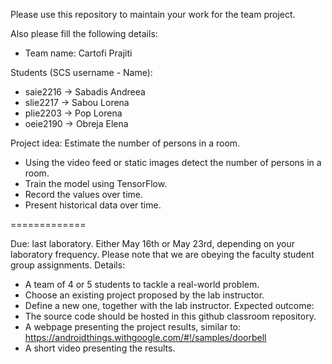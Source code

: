 Please use this repository to maintain your work for the team project.

Also please fill the following details:

- Team name: Cartofi Prajiti

Students (SCS username - Name):

- saie2216 -> Sabadis Andreea
- slie2217 -> Sabou Lorena
- plie2203 -> Pop Lorena
- oeie2190 -> Obreja Elena



Project idea:
Estimate the number of persons in a room.  
- Using the video feed or static images detect the number of persons in a room.  
- Train the model using TensorFlow.  
- Record the values over time.  
- Present historical data over time.  




=============

Due: last laboratory.
	Either May 16th or May 23rd, depending on your laboratory frequency.
	Please note that we are obeying the faculty student group assignments.
Details:
- A team of 4 or 5 students to tackle a real-world problem.
- Choose an existing project proposed by the lab instructor.
- Define a new one, together with the lab instructor.
Expected outcome:
- The source code should be hosted in this github classroom repository.
- A webpage presenting the project results, similar to:
	https://androidthings.withgoogle.com/#!/samples/doorbell
- A short video presenting the results.

